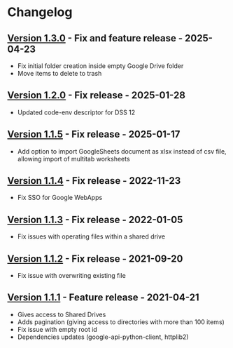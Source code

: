# Changelog

## [Version 1.3.0](https://github.com/dataiku/dss-plugin-googledrive/releases/tag/v1.3.0) - Fix and feature release - 2025-04-23

- Fix initial folder creation inside empty Google Drive folder
- Move items to delete to trash

## [Version 1.2.0](https://github.com/dataiku/dss-plugin-googledrive/releases/tag/v1.2.0) - Fix release - 2025-01-28

- Updated code-env descriptor for DSS 12

## [Version 1.1.5](https://github.com/dataiku/dss-plugin-googledrive/releases/tag/v1.1.5) - Fix release - 2025-01-17

- Add option to import GoogleSheets document as xlsx instead of csv file, allowing import of multitab worksheets

## [Version 1.1.4](https://github.com/dataiku/dss-plugin-googledrive/releases/tag/v1.1.4) - Fix release - 2022-11-23

- Fix SSO for Google WebApps

## [Version 1.1.3](https://github.com/dataiku/dss-plugin-googledrive/releases/tag/v1.1.3) - Fix release - 2022-01-05

- Fix issues with operating files within a shared drive

## [Version 1.1.2](https://github.com/dataiku/dss-plugin-googledrive/releases/tag/v1.1.2) - Fix release - 2021-09-20

- Fix issue with overwriting existing file

## [Version 1.1.1](https://github.com/dataiku/dss-plugin-googledrive/releases/tag/v1.1.1) - Feature release - 2021-04-21

- Gives access to Shared Drives
- Adds pagination (giving access to directories with more than 100 items)
- Fix issue with empty root id
- Dependencies updates (google-api-python-client, httplib2)
